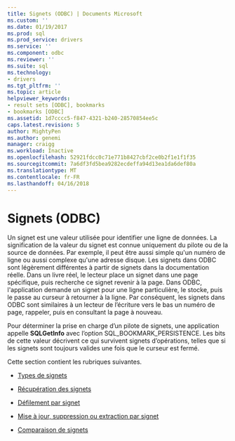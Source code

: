 ```yaml
---
title: Signets (ODBC) | Documents Microsoft
ms.custom: ''
ms.date: 01/19/2017
ms.prod: sql
ms.prod_service: drivers
ms.service: ''
ms.component: odbc
ms.reviewer: ''
ms.suite: sql
ms.technology:
- drivers
ms.tgt_pltfrm: ''
ms.topic: article
helpviewer_keywords:
- result sets [ODBC], bookmarks
- bookmarks [ODBC]
ms.assetid: 1d7cccc5-f847-4321-b240-28570854ee5c
caps.latest.revision: 5
author: MightyPen
ms.author: genemi
manager: craigg
ms.workload: Inactive
ms.openlocfilehash: 52921fdcc0c71e771b8427cbf2ce0b2f1e1f1f35
ms.sourcegitcommit: 7a6df3fd5bea9282ecdeffa94d13ea1da6def80a
ms.translationtype: MT
ms.contentlocale: fr-FR
ms.lasthandoff: 04/16/2018
---
```

# <a name="bookmarks-odbc"></a>Signets (ODBC)
Un signet est une valeur utilisée pour identifier une ligne de données. La signification de la valeur du signet est connue uniquement du pilote ou de la source de données. Par exemple, il peut être aussi simple qu'un numéro de ligne ou aussi complexe qu'une adresse disque. Les signets dans ODBC sont légèrement différentes à partir de signets dans la documentation réelle. Dans un livre réel, le lecteur place un signet dans une page spécifique, puis recherche ce signet revenir à la page. Dans ODBC, l'application demande un signet pour une ligne particulière, le stocke, puis le passe au curseur à retourner à la ligne. Par conséquent, les signets dans ODBC sont similaires à un lecteur de l’écriture vers le bas un numéro de page, rappeler, puis en consultant la page à nouveau.  
  
 Pour déterminer la prise en charge d’un pilote de signets, une application appelle **SQLGetInfo** avec l’option SQL_BOOKMARK_PERSISTENCE. Les bits de cette valeur décrivent ce qui survivent signets d’opérations, telles que si les signets sont toujours valides une fois que le curseur est fermé.  
  
 Cette section contient les rubriques suivantes.  
  
-   [Types de signets](../../../odbc/reference/develop-app/bookmark-types.md)  
  
-   [Récupération des signets](../../../odbc/reference/develop-app/retrieving-bookmarks.md)  
  
-   [Défilement par signet](../../../odbc/reference/develop-app/scrolling-by-bookmark.md)  
  
-   [Mise à jour, suppression ou extraction par signet](../../../odbc/reference/develop-app/updating-deleting-or-fetching-by-bookmark.md)  
  
-   [Comparaison de signets](../../../odbc/reference/develop-app/comparing-bookmarks.md)
